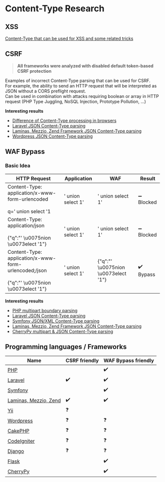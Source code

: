 # Content-Type Research

## XSS

[Content-Type that can be used for XSS and some related tricks](XSS.md)

## CSRF

> **All frameworks were analyzed with disabled default token-based CSRF protection**

Examples of incorrect Content-Type parsing that can be used for CSRF.  
For example, the ability to send an HTTP request that will be interpreted as JSON without a CORS preflight request.  
Can be used in combination with attacks requiring boolean or array in HTTP request (PHP Type Juggling, NoSQL Injection, Prototype Pollution, ...)

**Interesting results**
 * [Difference of Content-Type processing in browsers](Browsers.md)
 * [Laravel JSON Content-Type parsing](ct-tricks/Laravel.md)
 * [Laminas, Mezzio, Zend Framework JSON Content-Type parsing](ct-tricks/Mezzio.md)
 * [Wordpress JSON Content-Type parsing](ct-tricks/Wordpress.md)

## WAF Bypass

### Basic Idea

| HTTP Request                                                                                      | Application         | WAF                                   | Result                     |
|---------------------------------------------------------------------------------------------------|---------------------|---------------------------------------|----------------------------|
| Content-Type: application/x-www-form-urlencoded<br><br>q=' union select '1                        | ' union select 1'   | ' union select 1'                     | :heavy_minus_sign: Blocked |
| Content-Type: application/json<br><br>{"q":"' \u0075nion \u0073elect '1"}                         | ' union select 1'   | ' union select 1'                     | :heavy_minus_sign: Blocked |
| Content-Type: application/x-www-form-urlencoded;/json<br><br>{"q":"' \u0075nion \u0073elect '1"}  | ' union select 1'   | {"q":"' \u0075nion \u0073elect '1"}   | :heavy_check_mark: Bypass  |

**Interesting results**
 * [PHP multipart boundary parsing](ct-tricks/PHP.md)
 * [Laravel JSON Content-Type parsing](ct-tricks/Laravel.md)
 * [Symfony JSON/XML Content-Type parsing](ct-tricks/Symfony.md)
 * [Laminas, Mezzio, Zend Framework JSON Content-Type parsing](ct-tricks/Mezzio.md)
 * [CherryPy multipart & JSON Content-Type parsing](ct-tricks/CherryPy.md)

## Programming languages / Frameworks

| Name | CSRF friendly | WAF Bypass friendly |
|------|---------------|---------------------|
| [PHP](ct-tricks/PHP.md)                       |                    | :heavy_check_mark: |
| [Laravel](ct-tricks/Laravel.md)               | :heavy_check_mark: | :heavy_check_mark: |
| [Symfony](ct-tricks/Symfony.md)               |                    | :heavy_check_mark: |
| [Laminas, Mezzio, Zend](ct-tricks/Mezzio.md)  | :heavy_check_mark: | :heavy_check_mark: |
| [Yii](ct-tricks/Yii.md)                       | :question:         |                    |
| [Wordpress](ct-tricks/Wordpress.md)           | :question:         | :question:         |
| [CakePHP](ct-tricks/CakePHP.md)               | :question:         | :question:         |
| [CodeIgniter](ct-tricks/CodeIgniter.md)       | :question:         | :question:         |
| [Django](ct-tricks/Django.md)                 | :question:         | :question:         |
| [Flask](ct-tricks/Flask.md)                   |                    | :heavy_check_mark: |
| [CherryPy](ct-tricks/CherryPy.md)             |                    | :heavy_check_mark: |

